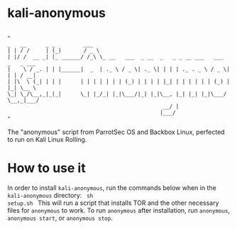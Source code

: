 # kali-anonymous
<code>
"
_   __      _ _         ___                                                    
| | / /     | (_)       / _ \                                                   
| |/ /  __ _| |_ ______/ /_\ \_ __   ___  _ __  _   _ _ __ ___   ___  _   _ ___ 
|    \ / _. | | |______|  _  | ._ \ / _ \| ._ \| | | | ._ . _ \ / _ \| | | / __|
| |\  \ (_| | | |      | | | | | | | (_) | | | | |_| | | | | | | (_) | |_| \__ \
\_| \_/\__,_|_|_|      \_| |_/_| |_|\___/|_| |_|\__, |_| |_| |_|\___/ \__,_|___/
                                                 __/ |                          
                                                |___/  
"
</code>

The "anonymous" script from ParrotSec OS and Backbox Linux, perfected to run on Kali Linux Rolling.

# How to use it
In order to install <code>kali-anonymous</code>, run the commands below when in the <code>kali-anonymous</code> directory:
<code>
sh setup.sh
</code>
This will run a script that installs TOR and the other necessary files for <code>anonymous</code> to work.
To run <code>anonymous</code> after installation, run <code>anonymous</code>, <code>anonymous start</code>, or <code>anonymous stop</code>.
